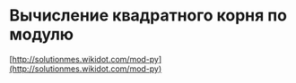 # Вычисление квадратного корня по модулю

[http://solutionmes.wikidot.com/mod-py](http://solutionmes.wikidot.com/mod-py)
